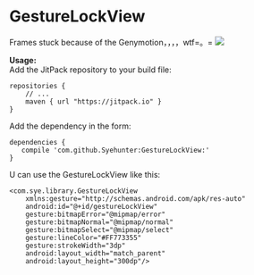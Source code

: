 # GestureLockView

Frames stuck because of the Genymotion，，，，wtf=。=
![](http://7xn4z4.com1.z0.glb.clouddn.com/GestureLockViewDemo.gif)

**Usage:**<br/>
Add the JitPack repository to your build file:

	repositories {
        // ...
        maven { url "https://jitpack.io" }
    }
Add the dependency in the form:

	dependencies {
	   compile 'com.github.Syehunter:GestureLockView:'
	}


U can use the GestureLockView like this:

	<com.sye.library.GestureLockView 
		xmlns:gesture="http://schemas.android.com/apk/res-auto"
        android:id="@+id/gestureLockView"
        gesture:bitmapError="@mipmap/error"
        gesture:bitmapNormal="@mipmap/normal"
        gesture:bitmapSelect="@mipmap/select"
        gesture:lineColor="#FF773355"
        gesture:strokeWidth="3dp"
        android:layout_width="match_parent"
        android:layout_height="300dp"/>
